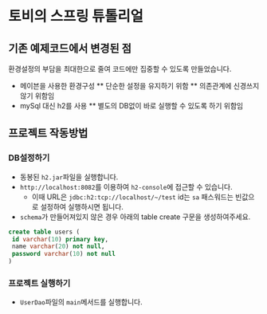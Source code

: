 # 토비의 스프링 튜톨리얼

## 기존 예제코드에서 변경된 점

환경설정의 부담을 최대한으로 줄여 코드에만 집중할 수 있도록 만들었습니다.

* 메이븐을 사용한 환경구성
** 단순한 설정을 유지하기 위함
** 의존관계에 신경쓰지 않기 위함임
* mySql 대신 h2를 사용
** 별도의 DB없이 바로 실행할 수 있도록 하기 위함임

## 프로젝트 작동방법

### DB설정하기

* 동봉된 `h2.jar`파일을 실행합니다.
* `http://localhost:8082`를 이용하여 `h2-console`에 접근할 수 있습니다.
    * 이때 URL은 `jdbc:h2:tcp://localhost/~/test` id는 `sa` 패스워드는 빈값으로 설정하여 실행하시면 됩니다.
* `schema`가 만들어져있지 않은 경우 아래의 table create 구문을 생성하여주세요.
 
 ```sql
create table users (
  id varchar(10) primary key,	
  name varchar(20) not null,
  password varchar(10) not null
)
 ```
 
 
 ### 프로젝트 실행하기
 
 * `UserDao`파일의 `main`메서드를 실행합니다.
 

